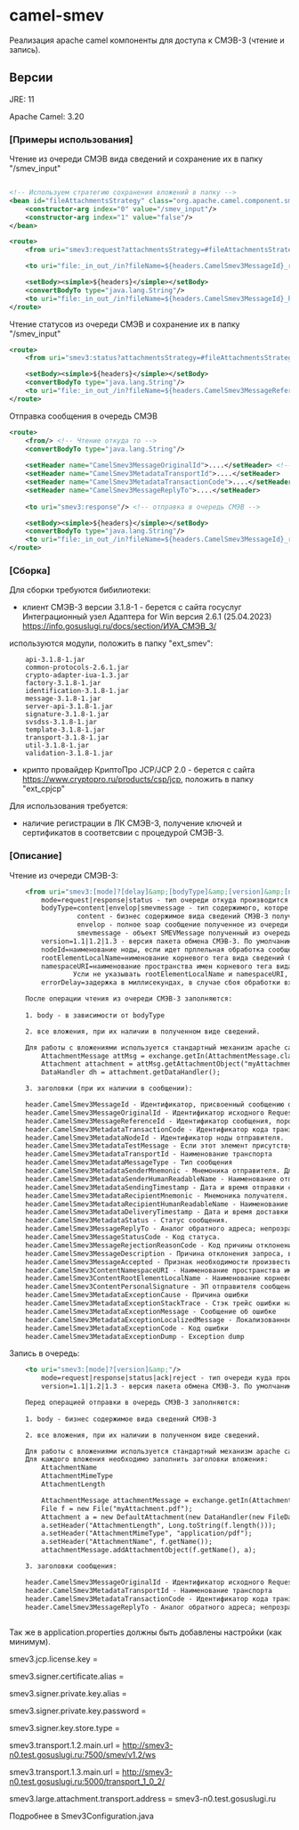 # camel-smev 

Реализация apache camel компоненты для доступа к СМЭВ-3 (чтение и запись).
## Версии
JRE: 11

Apache Camel: 3.20

### [Примеры использования]

Чтение из очереди СМЭВ вида сведений и сохранение их в папку "/smev_input"
```xml

<!-- Используем стратегию сохранения вложений в папку -->
<bean id="fileAttachmentsStrategy" class="org.apache.camel.component.smev3.strategy.FileAttachmentsStrategy"> 
	<constructor-arg index="0" value="/smev_input"/>
	<constructor-arg index="1" value="false"/>
</bean>	

<route>
	<from uri="smev3:request?attachmentsStrategy=#fileAttachmentsStrategy"/> <!-- читаем сообщения из очереди СМЭВ -->

	<to uri="file:_in_out_/in?fileName=${headers.CamelSmev3MessageId}_request.xml"/> <!-- сохраняем бизнес содержимое -->

	<setBody><simple>${headers}</simple></setBody>
	<convertBodyTo type="java.lang.String"/>
	<to uri="file:_in_out_/in?fileName=${headers.CamelSmev3MessageId}_headers.xml"/> <!-- сохраняем содержимое заголовков -->
</route>
```

Чтение статусов из очереди СМЭВ и сохранение их в папку "/smev_input"
```xml
<route>
	<from uri="smev3:status?attachmentsStrategy=#fileAttachmentsStrategy"/> <!-- читаем статусы из очереди СМЭВ -->

	<setBody><simple>${headers}</simple></setBody>
	<convertBodyTo type="java.lang.String"/>
	<to uri="file:_in_out_/in?fileName=${headers.CamelSmev3MessageReferenceId}_status_headers.xml"/> <!-- сохраняем содержимое заголовков -->
</route>
```

Отправка сообщения в очередь СМЭВ
```xml
<route>
	<from/> <!-- Чтение откуда то -->
	<convertBodyTo type="java.lang.String"/>
	
	<setHeader name="CamelSmev3MessageOriginalId">....</setHeader> <!-- заполнение обязательных заголовков -->
	<setHeader name="CamelSmev3MetadataTransportId">....</setHeader>
	<setHeader name="CamelSmev3MetadataTransactionCode">....</setHeader>
	<setHeader name="CamelSmev3MessageReplyTo">....</setHeader>
    
	<to uri="smev3:response"/> <!-- отправка в очередь СМЭВ -->

	<setBody><simple>${headers}</simple></setBody>
	<convertBodyTo type="java.lang.String"/>
	<to uri="file:_in_out_/in?fileName=${headers.CamelSmev3MessageId}_result_headers.xml"/> <!-- сохранение заголовков операции отправки в очередь СМЭВ -->
</route>

```


### [Сборка]

Для сборки требуются бибилиотеки:
- клиент СМЭВ-3 версии 3.1.8-1 - берется с сайта госуслуг
Интеграционный узел Адаптера for Win версия 2.6.1 (25.04.2023) https://info.gosuslugi.ru/docs/section/ИУА_СМЭВ_3/
	
используются модули, положить в папку "ext_smev":

		api-3.1.8-1.jar
		common-protocols-2.6.1.jar
		crypto-adapter-iua-1.3.jar
		factory-3.1.8-1.jar
		identification-3.1.8-1.jar
		message-3.1.8-1.jar
		server-api-3.1.8-1.jar
		signature-3.1.8-1.jar
		svsdss-3.1.8-1.jar
		template-3.1.8-1.jar
		transport-3.1.8-1.jar
		util-3.1.8-1.jar
		validation-3.1.8-1.jar

- крипто провайдер КриптоПро JCP/JCP 2.0 - берется с сайта https://www.cryptopro.ru/products/csp/jcp, положить в папку "ext_cpjcp"


Для использования требуется:
- наличие регистрации в ЛК СМЭВ-3, получение ключей и сертификатов в соответсвии с процедурой СМЭВ-3.


### [Описание]

Чтение из очереди СМЭВ-3:
```xml
    <from uri="smev3:[mode]?[delay]&amp;[bodyType]&amp;[version]&amp;[nodeId]&amp;[errorDelay]&amp;[rootElementLocalName]&amp;[namespaceURI]"/>
		mode=request|response|status - тип очереди откуда производится чтение. Обязательный параметр.
		bodyType=content|envelop|smevmessage - тип содержимого, которе будет помещено в ${body}
				 content - бизнес содержимое вида сведений СМЭВ-3 полученное из очереди. По умолчанию content.
				 envelop - полное soap сообщение полученное из очереди
				 smevmessage - объект SMEVMessage полученный из очереди
		version=1.1|1.2|1.3 - версия пакета обмена СМЭВ-3. По умолчанию 1.3
		nodeId=наименование ноды, если идет прллельная обработка сообщений. Не обязательный параметр.
		rootElementLocalName=нименование корневого тега вида сведений СМЭВ-3. Не обязательный параметр
		namespaceURI=наименование пространства имен корневого тега вида сведений СМЭВ-3. Не обязательный параметр
				Усли не указывать rootElementLocalName и namespaceURI, то будут читаться все сообщения из очереди.
		errorDelay=задержка в миллисекундах, в случае сбоя обработки входящего сообщения. По умолчанию 60 сек.

	После операции чтения из очереди СМЭВ-3 заполняются:
	
	1. body - в зависимости от bodyType

	2. все вложения, при их наличии в полученном виде сведений.

	Для работы с вложениями используется стандартный механизм apache camel.
		AttachmentMessage attMsg = exchange.getIn(AttachmentMessage.class);
		Attachment attachment = attMsg.getAttachmentObject("myAttachment");
		DataHandler dh = attachment.getDataHandler();

	3. заголовки (при их наличии в сообщении):

	header.CamelSmev3MessageId - Идентификатор, присвоенный сообщению отправителем. Генерируется в соответствии с RFC-4122, по варианту 1 (на основании MAC-адреса и текущего времени).
	header.CamelSmev3MessageOriginalId - Идентификатор исходного Request сообщения для которого отправляется Response. Генерируется в соответствии с RFC-4122, по варианту 1 (на основании MAC-адреса и текущего времени).
	header.CamelSmev3MessageReferenceId - Идентификатор сообщения, порождающего цепочку сообщений. При отправке подчиненных сообщений значение соответствует MessageID корневого сообщения цепочки сообщений. Для корневого сообщения значение совпадает с MessageID.
	header.CamelSmev3MetadataTransactionCode - Идентификатор кода транзакции.
	header.CamelSmev3MetadataNodeId - Идентификатор ноды отправителя.
	header.CamelSmev3MetadataTestMessage - Если этот элемент присутствует, то запрос - тестовый. В этом случае, ИС-поставщик данных должна гарантировать, что её данные не будут изменены в результате выполнения этого запроса.
	header.CamelSmev3MetadataTransportId - Наименование транспорта
	header.CamelSmev3MetadataMessageType - Тип сообщения
	header.CamelSmev3MetadataSenderMnemonic - Мнемоника отправителя. Для машинной обработки. Вычисляется на основании данных сетрификата.
	header.CamelSmev3MetadataSenderHumanReadableName - Наименование отправителя в форме, удобной для восприятия человеком. Вычисляется на основании данных сертификата. Не обязано полностью совпадать с официальным названием организации или органа власти.
	header.CamelSmev3MetadataSendingTimestamp - Дата и время отправки сообщения в СМЭВ, начиная с которых отсчитывается срок исполнения запроса.
	header.CamelSmev3MetadataRecipientMnemonic - Мнемоника получателя. Для машинной обработки. Вычисляется на основании данных сетрификата.
	header.CamelSmev3MetadataRecipientHumanReadableName - Наименование получателя в форме, удобной для восприятия человеком. Вычисляется на основании данных сертификата. Не обязано полностью совпадать с официальным названием организации или органа власти.
	header.CamelSmev3MetadataDeliveryTimestamp - Дата и время доставки сообщения, по часам СМЭВ.
	header.CamelSmev3MetadataStatus - Статус сообщения.
	header.CamelSmev3MessageReplyTo - Аналог обратного адреса; непрозрачный объект, по которому СМЭВ сможет вычислить, кому доставить ответ на этот запрос. При отправке ответа нужно скопировать это значение в //SenderProvidedResponseData/To/text(). N.B. Формат обратного адреса не специфицирован, и может меняться со временем. Больше того, в запросах, пришедших от одного и того же отправителя через сколь угодно малый промежуток времени, обратный адрес не обязан быть одним и тем же. Если получатель хочет идентифицировать отправителя, можно использовать сертификат отправителя (//GetMessageIfAnyResponse/CallerInformationSystemSignature/xmldsig:Signature/...)
	header.CamelSmev3MessageStatusCode - Код статуса.
	header.CamelSmev3MessageRejectionReasonCode - Код причины отклонения запроса.
	header.CamelSmev3MessageDescription - Причина отклонения запроса, в человекочитаемом виде.
	header.CamelSmev3MessageAccepted - Признак необходимости произвести подтверждение операции чтения. Если присутствует в сообщении, то подтверждение отправляется в СМЭВ автоматически. Значение \"acceped\" берется из этого поля. Может быть true или false.
	header.CamelSmev3ContentNamespaceURI - Наименование пространства имен бизнес сообщения.
	header.CamelSmev3ContentRootElementLocalName - Наименование корневого тега бизнес сообщения без префикса пространства имен.
	header.CamelSmev3ContentPersonalSignature - ЭП отправителя сообщения
	header.CamelSmev3MetadataExceptionCause - Причина ошибки
	header.CamelSmev3MetadataExceptionStackTrace - Стэк трейс ошибки на стороне СМЭВ
	header.CamelSmev3MetadataExceptionMessage - Сообщение об ошибке
	header.CamelSmev3MetadataExceptionLocalizedMessage - Локализованное сообщение об ошибке
	header.CamelSmev3MetadataExceptionCode - Код ошибки
	header.CamelSmev3MetadataExceptionDump - Exception dump

```

Запись в очередь:    
```xml
    <to uri="smev3:[mode]?[version]&amp;"/>
		mode=request|response|status|ack|reject - тип очереди куда производится запись. Обязательный параметр.
		version=1.1|1.2|1.3 - версия пакета обмена СМЭВ-3. По умолчанию 1.3

	Перед операцией отправки в очередь СМЭВ-3 заполняются:
	
	1. body - бизнес содержимое вида сведений СМЭВ-3

	2. все вложения, при их наличии в полученном виде сведений.

	Для работы с вложениями используется стандартный механизм apache camel.
	Для каждого вложения необходимо заполнить заголовки вложения:
		AttachmentName
		AttachmentMimeType
		AttachmentLength

        AttachmentMessage attachmentMessage = exchange.getIn(AttachmentMessage.class);
        File f = new File("myAttachment.pdf");
        Attachment a = new DefaultAttachment(new DataHandler(new FileDataSource(f)));
        a.setHeader("AttachmentLength", Long.toString(f.length()));
        a.setHeader("AttachmentMimeType", "application/pdf");
        a.setHeader("AttachmentName", f.getName());
        attachmentMessage.addAttachmentObject(f.getName(), a);

	3. заголовки сообщения:

	header.CamelSmev3MessageOriginalId - Идентификатор исходного Request сообщения для которого отправляется Response. Генерируется в соответствии с RFC-4122, по варианту 1 (на основании MAC-адреса и текущего времени).
	header.CamelSmev3MetadataTransportId - Наименование транспорта
	header.CamelSmev3MetadataTransactionCode - Идентификатор кода транзакции.
	header.CamelSmev3MessageReplyTo - Аналог обратного адреса; непрозрачный объект, по которому СМЭВ сможет вычислить, кому доставить ответ на этот запрос. При отправке ответа нужно скопировать это значение в //SenderProvidedResponseData/To/text(). N.B. Формат обратного адреса не специфицирован, и может меняться со временем. Больше того, в запросах, пришедших от одного и того же отправителя через сколь угодно малый промежуток времени, обратный адрес не обязан быть одним и тем же. Если получатель хочет идентифицировать отправителя, можно использовать сертификат отправителя (//GetMessageIfAnyResponse/CallerInformationSystemSignature/xmldsig:Signature/...)
		
```

Так же в application.properties должны быть добавлены настройки (как минимум).

smev3.jcp.license.key = 

smev3.signer.certificate.alias = 

smev3.signer.private.key.alias = 

smev3.signer.private.key.password = 

smev3.signer.key.store.type = 

smev3.transport.1.2.main.url = http://smev3-n0.test.gosuslugi.ru:7500/smev/v1.2/ws

smev3.transport.1.3.main.url = http://smev3-n0.test.gosuslugi.ru:5000/transport_1_0_2/

smev3.large.attachment.transport.address = smev3-n0.test.gosuslugi.ru

Подробнее в Smev3Configuration.java
